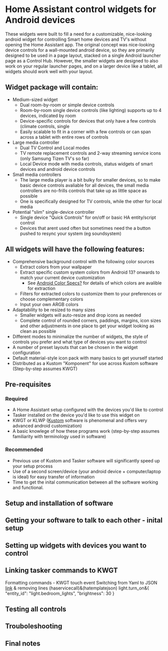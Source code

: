# Home Assistant control widgets for Android devices

These widgets were built to fill a need for a customizable, nice-looking android widget for controlling Smart home devices and TV's without opening the Home Assistant app. The original concept was nice-looking device controls for a wall-mounted android device, so they are primarily designed to be used in a page layout, stacked on a single Android launcher page as a Control Hub. However, the smaller widgets are designed to also work on your regular launcher pages, and on a larger device like a tablet, all widgets should work well with your layout.


## Widget package will contain:
- Medium-sized widget
    - Dual room-by-room or simple device controls
    - Room-by-room single device controls (like lighting) supports up to 4 devices, indicated by room
    - Device-specific controls for devices that only have a few controls (climate controls, single
    - Easily scalable to fit in a corner with a few controls or can span across a tablet with entire rows of controls
- Large media controller
    - Dual TV Control and Local modes
    - TV remote replacement controls and 2-way streaming service icons (only Samsung Tizen TV's so far)
    - Local Device mode with media controls, status widgets of smart devices and android device controls
- Small media controllers
    - The large media player is a bit bulky for smaller devices, so to make basic device controls avaliable for all devices, the small media controllers are no-frills controls that take up as little space as possible
    - One is specifically designed for TV controls, while the other for local media
- Potential "slim" single-device controller
    - Single device "Quick Controls" for on/off or basic HA entity/script control
    - Devices that arent used often but sometimes need the a button pushed to resync your system (eg soundsystem)

 
## All widgets will have the following features:
- Comprehensive background control with the following color sources
    - Extract colors from your wallpaper
    - Extract specific custom system colors from Android 13? onwards to match your current device customization
        - See [Android Color Specs?](<URL>) for details of which colors are avalible for extraction
    - Filters for extracted colors to customize them to your preferences or choose complementary colors
    - Input your own ARGB colors
- Adaptability to be resized to many sizes
    - Smaller widgets will auto-resize and drop icons as needed
    - Complete control of rounded corners, paddings, margins, icon sizes and other adjustments in one place to get your widget looking as clean as possible
- Different modes to minimalize the number of widgets, the style of controls you prefer and what type of devices you want to control
- A number of preset layouts that can be chosen in the widget configuration
- Default material-style icon pack with many basics to get yourself started
- Distributed as a Kustom "Komponent" for use across Kustom software (Step-by-step assumes KWGT)


## Pre-requisites
### Required
- A Home Assistant setup configured with the devices you'd like to control
- Tasker installed on the device you'd like to use this widget on
- KWGT or KLWP ([Kustom](<URL>) software is phenomenal and offers very advanced android customization)
- A basic knowlege of how these programs work (step-by-step assumes familiarity with terminology used in software)

### Recommended
- Previous use of Kustom and Tasker software will significantly speed up your setup process
- Use of a second screen/device (your android device + computer/laptop is ideal) for easy transfer of information
- Time to get the inital communication between all the software working and functional.

## Setup and installation of software


## Getting your software to talk to each other - inital setup


## Setting up widgets with devices you want to control


## Linking tasker commands to KWGT
Formatting commands - KWGT touch event
Switching from Yaml to JSON [link](https://www.json2yaml.com/convert-yaml-to-json) & removing lines
(haservicecall)&(hatemplatejson)
light.turn_on&{ "entity_id": "light.bedroom_lights", "brightness": 30 }

## Testing all controls


## Trouboleshooting


## Final notes
